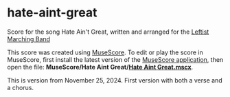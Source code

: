 # hate-aint-great

Score for the song Hate Ain't Great, written and arranged for the [Leftist Marching Band](https://www.leftistmarchingband.org/home/)

This score was created using [MuseScore](https://musescore.org/en). To edit or play the score in MuseScore, first install the latest version of the [MuseScore application](https://musescore.org/en/download), then open the file: **MuseScore/Hate Aint Great/[Hate Aint Great.mscx](./MuseScore/Hate%20Aint%20Great/Hate%20Aint%20Great.mscx)**.

This is version from November 25, 2024. First version with both a verse and a chorus.
